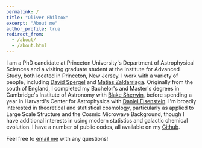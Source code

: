 ```yaml
---
permalink: /
title: "Oliver Philcox"
excerpt: "About me"
author_profile: true
redirect_from:
  - /about/
  - /about.html
---
```


I am a PhD candidate at Princeton University's Department of Astrophysical Sciences and a visiting graduate student at the Institute for Advanced Study, both located in Princeton, New Jersey. I work with a variety of people, including [David Spergel](https://www.simonsfoundation.org/team/david-spergel/) and [Matias Zaldarriaga](https://www.sns.ias.edu/matiasz). Originally from the south of England, I completed my Bachelor's and Master's degrees in Cambridge's Institute of Astronomy with [Blake Sherwin](http://bccp.berkeley.edu/sherwin/Welcome.html), before spending a year in Harvard's Center for Astrophysics with [Daniel Eisenstein](https://astronomy.fas.harvard.edu/people/daniel-eisenstein). I'm broadly interested in theoretical and statistical cosmology, particularly as applied to Large Scale Structure and the Cosmic Microwave Background, though I have additional interests in using modern statistics and galactic chemical evolution. I have a number of public codes, all available on my [Github](https://github.com/oliverphilcox).

Feel free to [email me](mailto:ohep2@cantab.ac.uk) with any questions!
